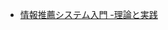 - [情報推薦システム入門 -理論と実践](https://www.amazon.co.jp/%E6%83%85%E5%A0%B1%E6%8E%A8%E8%96%A6%E3%82%B7%E3%82%B9%E3%83%86%E3%83%A0%E5%85%A5%E9%96%80-%E7%90%86%E8%AB%96%E3%81%A8%E5%AE%9F%E8%B7%B5-Dietmar-Jannach/dp/4320122968)